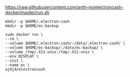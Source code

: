 https://raw.githubusercontent.com/anth-ny/electroncash-docker/master/run.sh

~~~~
mkdir -p $HOME/.electron-cash
mkdir -p $HOME/ec-backup

sudo docker run \
--rm \
--volume $HOME/.electron-cash/:/data/.electron-cash/ \
--volume $HOME/ec-backup/:/data/ec-backup/ \
--volume /tmp/.X11-unix:/tmp/.X11-unix \
--env DISPLAY \
--init \
--name ec \
ajdjd/electroncash
~~~~
